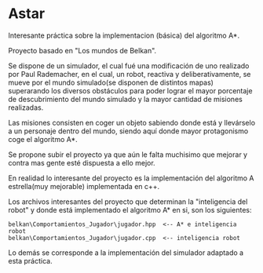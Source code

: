 # Astar
Interesante práctica sobre la implementacion (básica) del algoritmo A*.

Proyecto basado en "Los mundos de Belkan". 

Se dispone de un simulador, el cual fué una modificación de uno realizado por Paul Rademacher, en el cual, un robot, reactiva y deliberativamente, se mueve por el mundo simulado(se disponen de distintos mapas) superarando los diversos obstáculos para poder lograr el mayor porcentaje de descubrimiento del mundo simulado y la mayor cantidad de misiones realizadas. 

Las misiones consisten en coger un objeto sabiendo donde está y llevárselo a un personaje dentro del mundo, siendo aquí donde mayor protagonismo coge el algoritmo A*.

Se propone subir el proyecto ya que aún le falta muchisimo que mejorar y contra mas gente esté dispuesta a ello mejor.

En realidad lo interesante del proyecto es la implementación del algoritmo A estrella(muy mejorable) implementada en c++. 

Los archivos interesantes del proyecto que determinan la "inteligencia del robot" y donde está implementado el algoritmo A* en si, son los siguientes: 

    belkan\Comportamientos_Jugador\jugador.hpp  <-- A* e inteligencia robot
    belkan\Comportamientos_Jugador\jugador.cpp  <-- inteligencia robot

Lo demás se corresponde a la implementación del simulador adaptado a esta práctica.

